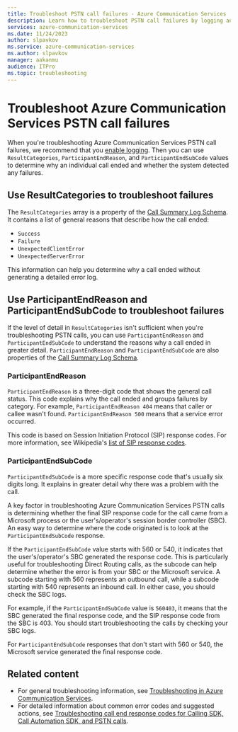 ```yaml
---
title: Troubleshoot PSTN call failures - Azure Communication Services
description: Learn how to troubleshoot PSTN call failures by logging and viewing call codes.
services: azure-communication-services
ms.date: 11/24/2023
author: slpavkov
ms.service: azure-communication-services
ms.author: slpavkov
manager: aakanmu
audience: ITPro
ms.topic: troubleshooting
---
```

# Troubleshoot Azure Communication Services PSTN call failures

When you're troubleshooting Azure Communication Services PSTN call failures, we recommend that you [enable logging](../analytics/enable-logging.md). Then you can use `ResultCategories`, `ParticipantEndReason`, and `ParticipantEndSubCode` values to determine why an individual call ended and whether the system detected any failures.

## Use ResultCategories to troubleshoot failures

The `ResultCategories` array is a property of the [Call Summary Log Schema](../analytics/logs/call-summary-log-schema.md). It contains a list of general reasons that describe how the call ended:

- `Success`
- `Failure`
- `UnexpectedClientError`
- `UnexpectedServerError`

This information can help you determine why a call ended without generating a detailed error log.

## Use ParticipantEndReason and ParticipantEndSubCode to troubleshoot failures

If the level of detail in `ResultCategories` isn't sufficient when you're troubleshooting PSTN calls, you can use `ParticipantEndReason` and `ParticipantEndSubCode` to understand the reasons why a call ended in greater detail. `ParticipantEndReason` and `ParticipantEndSubCode` are also properties of the [Call Summary Log Schema](../analytics/logs/call-summary-log-schema.md).

### ParticipantEndReason

`ParticipantEndReason` is a three-digit code that shows the general call status. This code explains why the call ended and groups failures by category. For example, `ParticipantEndReason 404` means that caller or callee wasn't found. `ParticipantEndReason 500` means that a service error occurred.

This code is based on Session Initiation Protocol (SIP) response codes. For more information, see Wikipedia's [list of SIP response codes](https://en.wikipedia.org/wiki/List_of_SIP_response_codes).

### ParticipantEndSubCode

`ParticipantEndSubCode` is a more specific response code that's usually six digits long. It explains in greater detail why there was a problem with the call.
  
A key factor in troubleshooting Azure Communication Services PSTN calls is determining whether the final SIP response code for the call came from a Microsoft process or the user's/operator's session border controller (SBC). An easy way to determine where the code originated is to look at the `ParticipantEndSubCode` response.

If the `ParticipantEndSubCode` value starts with 560 or 540, it indicates that the user's/operator's SBC generated the response code. This is particularly useful for troubleshooting Direct Routing calls, as the subcode can help determine whether the error is from your SBC or the Microsoft service. A subcode starting with 560 represents an outbound call, while a subcode starting with 540 represents an inbound call. In either case, you should check the SBC logs.

For example, if the `ParticipantEndSubCode` value is `560403`, it means that the SBC generated the final response code, and the SIP response code from the SBC is 403. You should start troubleshooting the calls by checking your SBC logs.

For `ParticipantEndSubCode` responses that don't start with 560 or 540, the Microsoft service generated the final response code.

## Related content

- For general troubleshooting information, see [Troubleshooting in Azure Communication Services](../troubleshooting-info.md).
- For detailed information about common error codes and suggested actions, see [Troubleshooting call end response codes for Calling SDK, Call Automation SDK, and PSTN calls](../../resources/troubleshooting/voice-video-calling/troubleshooting-codes.md).
